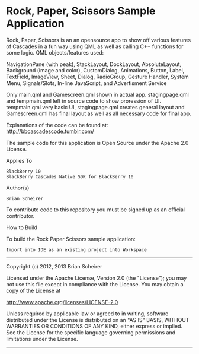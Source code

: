 # Rock, Paper, Scissors Sample Application #

Rock, Paper, Scissors is an an opensource app to show off various features of Cascades in a fun way using QML
as well as calling C++ functions for some logic.  QML objects/features used:

NavigationPane (with peak), StackLayout, DockLayout, AbsoluteLayout, Background (image and color), CustomDialog, Animations, Button, Label, TextField, ImageView, Sheet, Dialog, RadioGroup, Gesture Handler, System Menu, Signals/Slots, In-line JavaScript, and Advertisment Service

Only main.qml and Gamescreen.qml shown in actual app. stagingpage.qml and tempmain.qml left in source code to show proression of UI. tempmain.qml very basic UI, stagingpage.qml creates general layout and Gamescreen.qml has final layout as well as all necessary code for final app.

Explanations of the code can be found at: <br />
http://bbcascadescode.tumblr.com/<br />


The sample code for this application is Open Source under the Apache 2.0 License.

Applies To

    BlackBerry 10
    BlackBerry Cascades Native SDK for BlackBerry 10

Author(s)

    Brian Scheirer


To contribute code to this repository you must be signed up as an official contributor.

How to Build

To build the Rock Paper Scissors sample application:

    Import into IDE as an existing project into Workspace




************************************************************************
Copyright (c) 2012, 2013 Brian Scheirer

Licensed under the Apache License, Version 2.0 (the "License");
you may not use this file except in compliance with the License.
You may obtain a copy of the License at

http://www.apache.org/licenses/LICENSE-2.0

Unless required by applicable law or agreed to in writing, software
distributed under the License is distributed on an "AS IS" BASIS,
WITHOUT WARRANTIES OR CONDITIONS OF ANY KIND, either express or implied.
See the License for the specific language governing permissions and
limitations under the License.
************************************************************************


